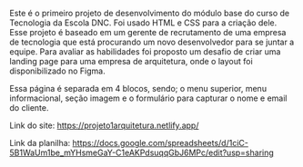 Este é o primeiro projeto de desenvolvimento do módulo base do curso de Tecnologia da Escola DNC. Foi usado HTML e CSS para a criação dele.
Esse projeto é baseado em um gerente de recrutamento de uma empresa de tecnologia que está procurando um novo desenvolvedor para se juntar a equipe. 
Para avaliar as habilidades foi proposto um desafio de criar uma landing page para uma empresa de arquitetura, onde o layout foi disponibilizado no Figma.

Essa página é separada em 4 blocos, sendo; o menu superior, menu informacional, seção imagem e o formulário para capturar o nome e email do cliente.

Link do site: https://projeto1arquitetura.netlify.app/

Link da planilha: https://docs.google.com/spreadsheets/d/1ciC-5B1WaUm1be_mYHsmeGaY-C1eAKPdsuqqGbJ6MPc/edit?usp=sharing
